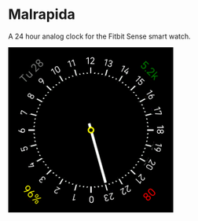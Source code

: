 # Malrapida

A 24 hour analog clock for the Fitbit Sense smart watch.

![malrapida clock screenshot](resources/icon.png)
